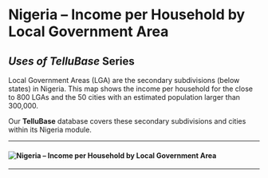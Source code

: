 # Nigeria – Income per Household by Local Government Area
## *Uses of TelluBase* Series

Local Government Areas (LGA) are the secondary subdivisions (below states) in Nigeria. This map shows the income per household for the close to 800 LGAs and the 50 cities with an estimated population larger than 300,000.

Our **TelluBase** database covers these secondary subdivisions and cities within its Nigeria module.

---
#### <img  src="assets/svg/tellusant-nigeria-income-per-household_by-lga.svg" alt="Nigeria – Income per Household by Local Government Area">

---
